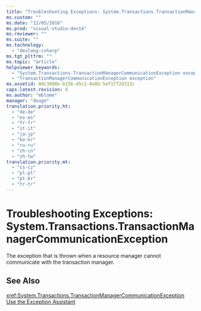 ```yaml
---
title: "Troubleshooting Exceptions: System.Transactions.TransactionManagerCommunicationException"
ms.custom: ""
ms.date: "12/05/2016"
ms.prod: "visual-studio-dev14"
ms.reviewer: ""
ms.suite: ""
ms.technology: 
  - "devlang-csharp"
ms.tgt_pltfrm: ""
ms.topic: "article"
helpviewer_keywords: 
  - "System.Transactions.TransactionManagerCommunicationException exception"
  - "TransactionManagerCommunicationException exception"
ms.assetid: 0dc3098e-b15b-45c1-8a8b-5ef1772d313c
caps.latest.revision: 6
ms.author: "mblome"
manager: "douge"
translation.priority.ht: 
  - "de-de"
  - "es-es"
  - "fr-fr"
  - "it-it"
  - "ja-jp"
  - "ko-kr"
  - "ru-ru"
  - "zh-cn"
  - "zh-tw"
translation.priority.mt: 
  - "cs-cz"
  - "pl-pl"
  - "pt-br"
  - "tr-tr"
---
```

# Troubleshooting Exceptions: System.Transactions.TransactionManagerCommunicationException
The exception that is thrown when a resource manager cannot communicate with the transaction manager.  
  
## See Also  
 <xref:System.Transactions.TransactionManagerCommunicationException>   
 [Use the Exception Assistant](../Topic/How%20to:%20Use%20the%20Exception%20Assistant.md)